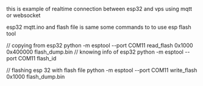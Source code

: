 this is example of realtime connection between esp32 and vps using mqtt or websocket 

esp32 mqtt.ino and flash file is same 
some commands to to use esp flash tool 

// copying from esp32 
python -m esptool --port COM11 read_flash 0x1000 0x400000 flash_dump.bin
// knowing info of esp32 
python -m esptool --port COM11 flash_id

// flashing esp 32 with flash file 
python -m esptool --port COM11 write_flash 0x1000 flash_dump.bin

